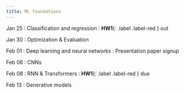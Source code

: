 ```yaml
---
title: ML foundations
---
```


Jan 25
: Classification and regression
: **HW1**{: .label .label-red } out

Jan 30
: Optimization & Evaluation

Feb 01
: Deep learning and neural networks
: Presentation paper signup

Feb 06
: CNNs

Feb 08
: RNN & Transformers
: **HW1**{: .label .label-red } due

Feb 13
: Generative models 